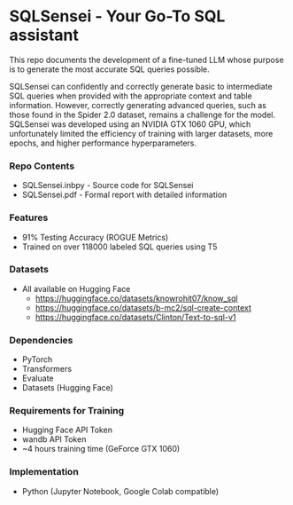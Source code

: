 # SQLSensei - Your Go-To SQL assistant

This repo documents the development of a fine-tuned LLM whose purpose is to generate the most accurate SQL queries possible.

SQLSensei can confidently and correctly generate basic to intermediate SQL queries when provided with the appropriate context and table information. However, correctly generating advanced queries, such as those found in the Spider 2.0 dataset, remains a challenge for the model. SQLSensei was developed using an NVIDIA GTX 1060 GPU, which unfortunately limited the efficiency of training with larger datasets, more epochs, and higher performance hyperparameters.

### Repo Contents
- SQLSensei.inbpy - Source code for SQLSensei
- SQLSensei.pdf - Formal report with detailed information

### Features
- 91% Testing Accuracy (ROGUE Metrics)
- Trained on over 118000 labeled SQL queries using T5

### Datasets
- All available on Hugging Face
  - https://huggingface.co/datasets/knowrohit07/know_sql
  - https://huggingface.co/datasets/b-mc2/sql-create-context
  - https://huggingface.co/datasets/Clinton/Text-to-sql-v1

### Dependencies
- PyTorch
- Transformers
- Evaluate
- Datasets (Hugging Face)

### Requirements for Training
- Hugging Face API Token
- wandb API Token
- ~4 hours training time (GeForce GTX 1060)

### Implementation
- Python (Jupyter Notebook, Google Colab compatible)
